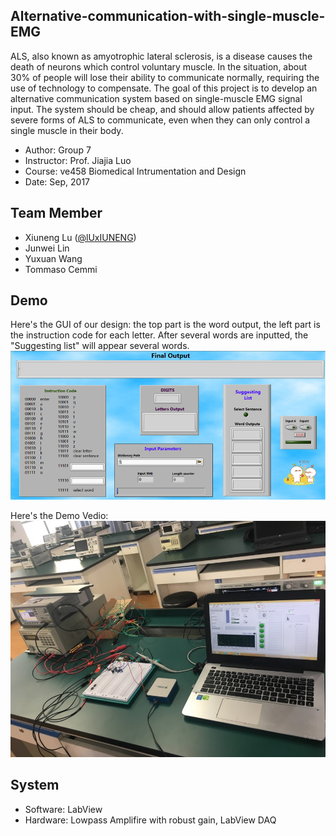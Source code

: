 ## Alternative-communication-with-single-muscle-EMG
ALS, also known as amyotrophic lateral sclerosis, is a disease causes the death of neurons which control voluntary muscle. In the situation, about 30% of people will lose their ability to communicate normally, requiring the use of technology to compensate. The goal of this project is to develop an alternative communication system based on single-muscle EMG signal input. The system should be cheap, and should allow patients affected by severe forms of ALS to communicate, even when they can only control a single muscle in their body.

- Author: Group 7
- Instructor: Prof. Jiajia Luo
- Course: ve458 Biomedical Intrumentation and Design
- Date: Sep, 2017

## Team Member
- Xiuneng Lu ([@lUxIUNENG](https://github.com/LuXiuneng))
- Junwei Lin
- Yuxuan Wang
- Tommaso Cemmi

## Demo
Here's the GUI of our design: the top part is the word output, the left part is the instruction code for each letter. After several words are inputted, the "Suggesting list" will appear several words.
![](figure.png)

Here's the Demo Vedio:
[![Ve458 project Demo](figure1.jpg)](https://youtu.be/3W0Jj8fJ-mE)

## System
- Software: LabView
- Hardware: Lowpass Amplifire with robust gain, LabView DAQ
